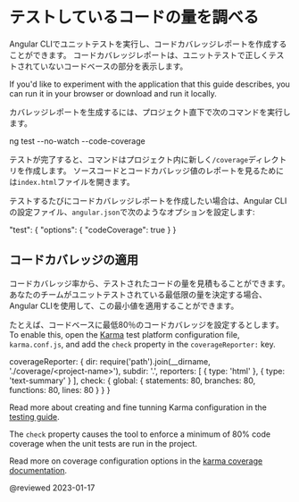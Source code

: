 <a id="code-coverage"></a>

# テストしているコードの量を調べる

Angular CLIでユニットテストを実行し、コードカバレッジレポートを作成することができます。
コードカバレッジレポートは、ユニットテストで正しくテストされていないコードベースの部分を表示します。

<div class="alert is-helpful">

  If you'd like to experiment with the application that this guide describes, you can <live-example name="testing" noDownload>run it in your browser</live-example> or <live-example name="testing" downloadOnly>download and run it locally</live-example>.

</div>

カバレッジレポートを生成するには、プロジェクト直下で次のコマンドを実行します。

<code-example format="shell" language="shell">

ng test --no-watch --code-coverage

</code-example>

テストが完了すると、コマンドはプロジェクト内に新しく`/coverage`ディレクトリを作成します。
ソースコードとコードカバレッジ値のレポートを見るためには`index.html`ファイルを開きます。

テストするたびにコードカバレッジレポートを作成したい場合は、Angular CLIの設定ファイル、`angular.json`で次のようなオプションを設定します:

<code-example format="json" language="json">

"test": {
  "options": {
    "codeCoverage": true
  }
}

</code-example>

## コードカバレッジの適用

コードカバレッジ率から、テストされたコードの量を見積もることができます。
あなたのチームがユニットテストされている最低限の量を決定する場合、Angular CLIを使用して、この最小値を適用することができます。

たとえば、コードベースに最低80％のコードカバレッジを設定するとします。
To enable this, open the [Karma](https://karma-runner.github.io) test platform configuration file, `karma.conf.js`, and add the `check` property in the `coverageReporter:` key.

<code-example format="javascript" language="javascript">

coverageReporter: {
  dir: require('path').join(__dirname, './coverage/&lt;project-name&gt;'),
  subdir: '.',
  reporters: [
    { type: 'html' },
    { type: 'text-summary' }
  ],
  check: {
    global: {
      statements: 80,
      branches: 80,
      functions: 80,
      lines: 80
    }
  }
}

</code-example>


<div class="alert is-helpful">

Read more about creating and fine tunning Karma configuration in the [testing guide](guide/testing#configuration).

</div>


The `check` property causes the tool to enforce a minimum of 80% code coverage when the unit tests are run in the project.

Read more on coverage configuration options in the [karma coverage documentation](https://github.com/karma-runner/karma-coverage/blob/master/docs/configuration.md).

<!-- links -->

<!-- external links -->

<!-- end links -->

@reviewed 2023-01-17
